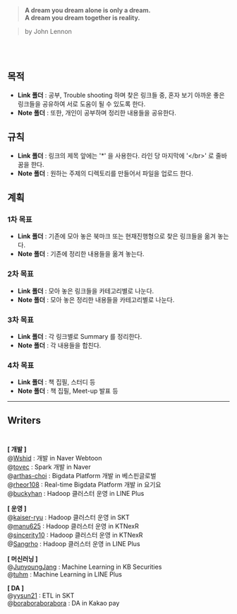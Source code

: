 >
>   __A dream you dream alone is only a dream.__</br>
>   __A dream you dream together is reality.__</br>
>                                           

>by John Lennon

</br></br>


## 목적 </br>
* **Link 폴더** : 공부, Trouble shooting 하며 찾은 링크들 중, 혼자 보기 아까운 좋은 링크들을 공유하여 서로 도움이 될 수 있도록 한다. </br>
* **Note 폴더** : 또한, 개인이 공부하며 정리한 내용들을 공유한다.</br>

## 규칙

* **Link 폴더** : 링크의 제목 앞에는 '*' 을 사용한다. 라인 당 마지막에 '<\/br>' 로 줄바꿈을 한다.
* **Note 폴더** : 원하는 주제의 디렉토리를 만들어서 파일을 업로드 한다.</br>

## 계획

### 1차 목표 </br>
* **Link 폴더** : 기존에 모아 놓은 북마크 또는 현재진행형으로 찾은 링크들을 옮겨 놓는다. </br>
* **Note 폴더** : 기존에 정리한 내용들을 옮겨 놓는다.

### 2차 목표 </br>
* **Link 폴더** : 모아 놓은 링크들을 카테고리별로 나눈다.</br>
* **Note 폴더** : 모아 놓은 정리한 내용들을 카테고리별로 나눈다.</br>

### 3차 목표 </br>
* **Link 폴더** : 각 링크별로 Summary 를 정리한다.</br>
* **Note 폴더** : 각 내용들을 합친다.</br>

### 4차 목표 </br>
* **Link 폴더** : 책 집필, 스터디 등 </br>
* **Note 폴더** : 책 집필, Meet-up 발표 등 </br>
------------------------------

## Writers </br></br>
**[ 개발 ]** </br>
@[Wshid](https://github.com/Wshid) : 개발 in Naver Webtoon </br>
@[tovec](https://github.com/tovec) : Spark 개발 in Naver</br>
@[arthas-choi](https://github.com/arthas-choi) : Bigdata Platform 개발 in 베스핀글로벌</br>
@[rheor108](https://github.com/rheor108) : Real-time Bigdata Platform 개발 in 요기요</br>
@[buckyhan](https://github.com/buckyhan) : Hadoop 클러스터 운영 in LINE Plus</br>
	
**[ 운영 ]** </br>
@[kaiser-ryu](https://github.com/kaiser-ryu) : Hadoop 클러스터 운영 in SKT </br>
@[manu625](https://github.com/manu625) : Hadoop 클러스터 운영 in KTNexR </br>
@[sincerity10](https://github.com/sincerity10) : Hadoop 클러스터 운영 in KTNexR</br>
@[Sangrho](https://github.com/Sangrho) : Hadoop 클러스터 운영 in LINE Plus</br>

**[ 머신러닝 ]** </br>
@[JunyoungJang](https://github.com/JunyoungJang) : Machine Learning in KB Securities</br>
@[tuhm](https://github.com/tuhm) : Machine Learning in LINE Plus  

**[ DA ]**</br>
@[yysun21](https://github.com/yysun21) : ETL in SKT </br>
@[boraboraborabora](https://github.com/boraboraborabora) : DA in Kakao pay </br>
